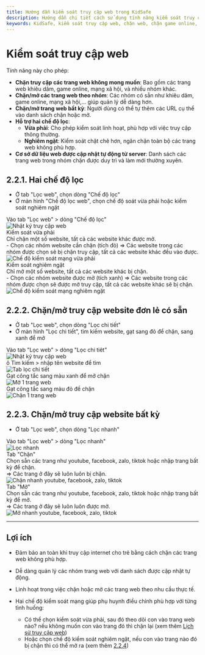 ```yaml
---
title: Hướng dẫn kiểm soát truy cập web trong KidSafe
description: Hướng dẫn chi tiết cách sử dụng tính năng kiểm soát truy cập web trong KidSafe, bao gồm chặn/mở trang web theo nhóm, chế độ kiểm soát mạng, và tự động cập nhật cơ sở dữ liệu web từ server.
keywords: KidSafe, kiểm soát truy cập web, chặn web, chặn game online, chặn mạng xã hội, quản lý web, hướng dẫn KidSafe
---
```


# Kiểm soát truy cập web

Tính năng này cho phép:

-   **Chặn truy cập các trang web không mong muốn**: Bao gồm các trang web khiêu dâm, game online, mạng xã hội, và nhiều nhóm khác.
-   **Chặn/mở các trang web theo nhóm**: Các nhóm có sẵn như khiêu dâm, game online, mạng xã hội,… giúp quản lý dễ dàng hơn.
-   **Chặn/mở trang web bất kỳ**: Người dùng có thể tự thêm các URL cụ thể vào danh sách chặn hoặc mở.
-   **Hỗ trợ hai chế độ lọc**:
    -   **Vừa phải**: Cho phép kiểm soát linh hoạt, phù hợp với việc truy cập thông thường.
    -   **Nghiêm ngặt**: Kiểm soát chặt chẽ hơn, ngăn chặn toàn bộ các trang web không phù hợp.
-   **Cơ sở dữ liệu web được cập nhật tự động từ server**: Danh sách các trang web trong nhóm chặn được duy trì và làm mới thường xuyên.

## 2.2.1. Hai chế độ lọc

-   Ở tab "Lọc web", chọn dòng "Chế độ lọc"
-   Ở màn hình "Chế độ lọc web", chọn chế độ soát vừa phải hoặc kiểm soát nghiêm ngặt

  <div class="guide-container guide-grid grid--2-cols">
    <div class="guide-card">
      <div class="guide-title guide-title--5">Vào tab "Lọc web" > dòng "Chế độ lọc"</div>
      <div class="guide-content guide-content--95">
        <img src="../../img/ip43.png" alt="Nhật ký truy cập web">
      </div>
    </div>
    <div></div>
  </div>

 <div class="guide-container guide-grid grid--2-cols">
    <div class="guide-card">
      <div class="guide-title guide-title--5">Kiểm soát vừa phải</div>
      <div class="guide-sub-title guide-sub-title--5">
      Chỉ chặn một số website, tất cả các website khác được mở.
      </div>
      <div class="guide-sub-title guide-sub-title--15">
      - Chọn các nhóm website cần chặn (tích đỏ) => Các website trong các nhóm được chọn sẽ bị chặn truy cập, tất cả các website khác đều vào được.
      </div>
      <div class="guide-content guide-content--75">
        <img src="../../img/ip7.png" alt="Chế độ kiểm soát mạng vừa phải">
      </div>
    </div>
    <div class="guide-card">
      <div class="guide-title guide-title--5">Kiểm soát nghiêm ngặt</div>
      <div class="guide-sub-title guide-sub-title--5">
      Chỉ mở một số website, tất cả các website khác bị chặn.
      </div>
      <div class="guide-sub-title guide-sub-title--15">
      - Chọn các nhóm website được mở (tích xanh) => Các website trong các nhóm được chọn sẽ được mở truy cập, tất cả các website khác sẽ bị chặn.
      </div>
      <div class="guide-content guide-content--75">
        <img src="../../img/ip8.png" alt="Chế độ kiểm soát mạng nghiêm ngặt">
      </div>
    </div>

  </div>

## 2.2.2. Chặn/mở truy cập website đơn lẻ có sẵn

-   Ở tab "Lọc web", chọn dòng "Lọc chi tiết"
-   Ở màn hình "Lọc chi tiết", tìm kiếm website, gạt sang đỏ để chặn, sang xanh để mở

  <div class="guide-container guide-grid grid--2-cols">
    <div class="guide-card">
      <div class="guide-title guide-title--5">Vào tab "Lọc web" > dòng "Lọc chi tiêt"</div>
      <div class="guide-content guide-content--95">
        <img src="../../img/ip44.png" alt="Nhật ký truy cập web">
      </div>
    </div>
    <div></div>
  </div>

  <div class="guide-container guide-grid grid--3-cols">
    <div class="guide-card">
      <div class="guide-title guide-title--15 guide-title--bullet">ô Tìm kiếm > nhập tên website để tìm</div>
      <div class="guide-content guide-content--85">  
        <img src="../../img/ip11.png" alt="Tab lọc chi tiết">
      </div>
    </div>
    <div class="guide-card">
      <div class="guide-title guide-title--15 guide-title--bullet">Gạt công tắc sang màu xanh để mở chặn</div>
      <div class="guide-content guide-content--85">  
        <img src="../../img/ip12.png" alt="Mở 1 trang web">
      </div>
    </div>
    <div class="guide-card">
      <div class="guide-title guide-title--15 guide-title--bullet">Gạt công tắc sang màu đỏ đề chặn</div>
      <div class="guide-content guide-content--85">  
        <img src="../../img/ip13.png" alt="Chặn 1 trang web">
      </div>
    </div>    
  </div>

## 2.2.3. Chặn/mở truy cập website bất kỳ

-   Ở tab "Lọc web", chọn dòng "Lọc nhanh"

  <div class="guide-container guide-grid grid--2-cols">
    <div class="guide-card">
      <div class="guide-title guide-title--5">Vào tab "Lọc web" > dòng "Lọc nhanh"</div>
      <div class="guide-content guide-content--95">
        <img src="../../img/ip45.png" alt="Lọc nhanh">
      </div>
    </div>
    <div></div>
  </div>

 <div class="guide-container guide-grid grid--2-cols">
    <div class="guide-card">
      <div class="guide-title guide-title--10">Tab "Chặn"</div>
      <div class="guide-sub-title guide-sub-title--15">
      Chọn sẵn các trang như youtube, facebook, zalo, tiktok hoặc nhập trang bất kỳ để chặn. <br>
          => Các trang ở đây sẽ luôn luôn bị chặn.
      </div>
      <div class="guide-content guide-content--75">  
        <img src="../../img/ip15.png" alt="Chặn nhanh youtube, facebook, zalo, tiktok">
      </div>
    </div>
    <div class="guide-card">
      <div class="guide-title guide-title--10">Tab "Mở"</div>
      <div class="guide-sub-title guide-sub-title--15">
        Chọn sẵn các trang như youtube, facebook, zalo, tiktok hoặc nhập trang bất kỳ để mở. <br>
        => Các trang ở đây sẽ luôn luôn được mở.
      </div>
      <div class="guide-content guide-content--75">  
        <img src="../../img/ip16.png" alt="Mở nhanh youtube, facebook, zalo, tiktok">
      </div>
    </div>
  </div>

---

## Lợi ích

-   Đảm bảo an toàn khi truy cập internet cho trẻ bằng cách chặn các trang web không phù hợp.
-   Dễ dàng quản lý các nhóm trang web với danh sách được cập nhật tự động.
-   Linh hoạt trong việc chặn hoặc mở các trang web theo nhu cầu thực tế.
-   Hai chế độ kiểm soát mạng giúp phụ huynh điều chỉnh phù hợp với từng tình huống:

    -   Có thể chọn kiểm soát vừa phải, sau đó theo dõi con vào trang web nào? nếu không muốn con vào trang đó thì chặn lại (xem thêm [Lịch sử truy cập web](/usage-guide/usage-history/#xem-lich-su-truy-cap-cac-trang-web))
    -   Hoặc chọn chế độ kiểm soát nghiêm ngặt, nếu con vào trang nào đó bị chặn thì có thể mở ra (xem thêm [2.2.4](/usage-guide/web-control/#224-chanmo-truy-cap-website-bat-ky))
